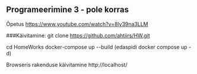 ## Programeerimine 3 - pole korras

Õpetus https://www.youtube.com/watch?v=8ly39na3LLM

###Käivitamine:
git clone https://github.com/ahtiirs/HW.git

cd HomeWorks
docker-compose up --build (edaspidi docker compose up -d)

Browseris rakenduse käivitamine
http://localhost/

